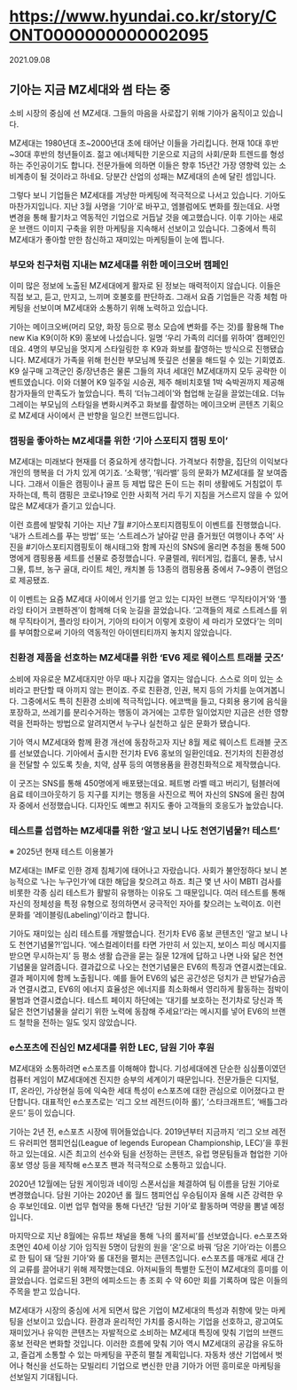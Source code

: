 # https://www.hyundai.co.kr/story/CONT0000000000002095

2021.09.08

## 기아는 지금 MZ세대와 썸 타는 중

소비 시장의 중심에 선 MZ세대. 그들의 마음을 사로잡기 위해 기아가 움직이고 있습니다.

MZ세대는 1980년대 초~2000년대 초에 태어난 이들을 가리킵니다. 현재 10대 후반~30대 후반의 청년들이죠. 젊고 에너제틱한 기운으로 지금의 사회/문화 트렌드를 형성하는 주인공이기도 합니다. 전문가들에 의하면 이들은 향후 15년간 가장 영향력 있는 소비계층이 될 것이라고 하네요. 당분간 산업의 성패는 MZ세대의 손에 달린 셈입니다.

그렇다 보니 기업들은 MZ세대를 겨냥한 마케팅에 적극적으로 나서고 있습니다. 기아도 마찬가지입니다. 지난 3월 사명을 ‘기아’로 바꾸고, 엠블럼에도 변화를 줬는데요. 사명 변경을 통해 활기차고 역동적인 기업으로 거듭날 것을 예고했습니다. 이후 기아는 새로운 브랜드 이미지 구축을 위한 마케팅을 지속해서 선보이고 있습니다. 그중에서 특히 MZ세대가 좋아할 만한 참신하고 재미있는 마케팅들이 눈에 띕니다.

### 부모와 친구처럼 지내는 MZ세대를 위한 메이크오버 캠페인

이미 많은 정보에 노출된 MZ세대에게 활자로 된 정보는 매력적이지 않습니다. 이들은 직접 보고, 듣고, 만지고, 느끼며 호불호를 판단하죠. 그래서 요즘 기업들은 각종 체험 마케팅을 선보이며 MZ세대와 소통하기 위해 노력하고 있습니다.

기아는 메이크오버(머리 모양, 화장 등으로 평소 모습에 변화를 주는 것)를 활용해 The new Kia K9(이하 K9) 홍보에 나섰습니다. 일명 ‘우리 가족의 리더를 위하여’ 캠페인인데요. 4명의 부모님을 멋지게 스타일링한 후 K9과 화보를 촬영하는 방식으로 진행됐습니다. MZ세대가 가족을 위해 헌신한 부모님께 뜻깊은 선물을 해드릴 수 있는 기회였죠. K9 실구매 고객군인 중/장년층은 물론 그들의 자녀 세대인 MZ세대까지 모두 공략한 이벤트였습니다. 이와 더불어 K9 일주일 시승권, 제주 해비치호텔 1박 숙박권까지 제공해 참가자들의 만족도가 높았습니다. 특히 ‘더뉴그레이’와 협업해 눈길을 끌었는데요. 더뉴그레이는 부모님의 스타일을 변화시켜주고 화보를 촬영하는 메이크오버 콘텐츠 기획으로 MZ세대 사이에서 큰 반향을 일으킨 브랜드입니다.

### 캠핑을 좋아하는 MZ세대를 위한 ‘기아 스포티지 캠핑 토이’

MZ세대는 미래보다 현재를 더 중요하게 생각합니다. 가격보다 취향을, 집단의 이익보다 개인의 행복을 더 가치 있게 여기죠. ‘소확행’, ‘워라밸’ 등의 문화가 MZ세대를 잘 보여줍니다. 그래서 이들은 캠핑이나 골프 등 제법 많은 돈이 드는 취미 생활에도 거침없이 투자하는데, 특히 캠핑은 코로나19로 인한 사회적 거리 두기 지침을 거스르지 않을 수 있어 많은 MZ세대가 즐기고 있습니다.

이런 흐름에 발맞춰 기아는 지난 7월 #기아스포티지캠핑토이 이벤트를 진행했습니다. ‘내가 스트레스를 푸는 방법’ 또는 ‘스트레스가 날아갈 만큼 즐거웠던 여행이나 추억’ 사진을 #기아스포티지캠핑토이 해시태그와 함께 자신의 SNS에 올리면 추첨을 통해 500명에게 캠핑용품 세트를 선물로 증정했습니다. 우쿨렐레, 워터게임, 컵홀더, 물총, 낚시 그물, 튜브, 농구 골대, 라이트 체인, 캐치볼 등 13종의 캠핑용품 중에서 7~9종이 랜덤으로 제공됐죠.

이 이벤트는 요즘 MZ세대 사이에서 인기를 얻고 있는 디자인 브랜드 ‘무직타이거’와 ‘플라잉 타이거 코펜하겐’이 함께해 더욱 눈길을 끌었습니다. ‘고객들의 제로 스트레스를 위해 무직타이거, 플라잉 타이거, 기아의 타이거 이렇게 호랑이 세 마리가 모였다’는 의미를 부여함으로써 기아의 역동적인 아이덴티티까지 놓치지 않았습니다.

### 친환경 제품을 선호하는 MZ세대를 위한 ‘EV6 제로 웨이스트 트래블 굿즈’

소비에 자유로운 MZ세대지만 아무 때나 지갑을 열지는 않습니다. 스스로 의미 있는 소비라고 판단할 때 아끼지 않는 편이죠. 주로 친환경, 인권, 복지 등의 가치를 눈여겨봅니다. 그중에서도 특히 친환경 소비에 적극적입니다. 에코백을 들고, 다회용 용기에 음식을 포장하고, 쓰레기를 분리수거하는 행동이 과거에는 고루한 일이었지만 지금은 선한 영향력을 전파하는 방법으로 알려지면서 누구나 실천하고 싶은 문화가 됐습니다.

기아 역시 MZ세대와 함께 환경 개선에 동참하고자 지난 8월 제로 웨이스트 트래블 굿즈를 선보였습니다. 기아에서 출시한 전기차 EV6 홍보의 일환인데요. 전기차의 친환경성을 전달할 수 있도록 칫솔, 치약, 샴푸 등의 여행용품을 환경친화적으로 제작했습니다.

이 굿즈는 SNS를 통해 450명에게 배포됐는데요. 페트병 라벨 떼고 버리기, 텀블러에 음료 테이크아웃하기 등 지구를 지키는 행동을 사진으로 찍어 자신의 SNS에 올린 참여자 중에서 선정했습니다. 디자인도 예쁘고 취지도 좋아 고객들의 호응도가 높았습니다.

### 테스트를 섭렵하는 MZ세대를 위한 ‘알고 보니 나도 천연기념물?! 테스트’

※ 2025년 현재 테스트 이용불가

MZ세대는 IMF로 인한 경제 침체기에 태어나고 자랐습니다. 사회가 불안정하다 보니 본능적으로 ‘나는 누구인가’에 대한 해답을 찾으려고 하죠. 최근 몇 년 사이 MBTI 검사를 비롯한 각종 심리 테스트가 활발히 유행하는 이유도 그 때문입니다. 여러 테스트를 통해 자신의 정체성을 특정 유형으로 정의하면서 궁극적인 자아를 찾으려는 노력이죠. 이런 문화를 ‘레이블링(Labeling)’이라고 합니다.

기아도 재미있는 심리 테스트를 개발했습니다. 전기차 EV6 홍보 콘텐츠인 ‘알고 보니 나도 천연기념물?!’입니다. ‘에스컬레이터를 타면 가만히 서 있는지, 보이스 피싱 메시지를 받으면 무시하는지’ 등 평소 생활 습관을 묻는 질문 12개에 답하고 나면 나와 닮은 천연기념물을 알려줍니다. 결과값으로 나오는 천연기념물은 EV6의 특징과 연결시켰는데요. 결과 페이지에 함께 노출됩니다. 예를 들어 EV6의 넓은 공간성은 덩치가 큰 반달가슴곰과 연결시켰고, EV6의 에너지 효율성은 에너지를 최소화해서 영리하게 활동하는 점박이 물범과 연결시켰습니다. 테스트 페이지 하단에는 ‘대기를 보호하는 전기차로 당신과 똑 닮은 천연기념물을 살리기 위한 노력에 동참해 주세요!’라는 메시지를 넣어 EV6의 브랜드 철학을 전하는 일도 잊지 않았습니다.

### e스포츠에 진심인 MZ세대를 위한 LEC, 담원 기아 후원

MZ세대와 소통하려면 e스포츠를 이해해야 합니다. 기성세대에겐 단순한 심심풀이였던 컴퓨터 게임이 MZ세대에겐 진지한 승부의 세계이기 때문입니다. 전문가들은 디지털, IT, 온라인, 가상현실 등에 익숙한 세대 특성이 e스포츠에 대한 관심으로 이어졌다고 판단합니다. 대표적인 e스포츠로는 ‘리그 오브 레전드(이하 롤)’, ‘스타크래프트’, ‘배틀그라운드’ 등이 있습니다.

기아는 2년 전, e스포츠 시장에 뛰어들었습니다. 2019년부터 지금까지 ‘리그 오브 레전드 유러피언 챔피언십(League of legends European Championship, LEC)’을 후원하고 있는데요. 시즌 최고의 선수와 팀을 선정하는 콘텐츠, 유럽 명문팀들과 협업한 기아 홍보 영상 등을 제작해 e스포츠 팬과 적극적으로 소통하고 있습니다.

2020년 12월에는 담원 게이밍과 네이밍 스폰서십을 체결하여 팀 이름을 담원 기아로 변경했습니다. 담원 기아는 2020년 롤 월드 챔피언십 우승팀이자 올해 시즌 강력한 우승 후보인데요. 이번 업무 협약을 통해 다년간 ‘담원 기아’로 활동하며 역량을 뽐낼 예정입니다.

마지막으로 지난 8월에는 유튜브 채널을 통해 ‘나의 롤저씨’를 선보였습니다. e스포츠와 초면인 40세 이상 기아 임직원 5명이 담원의 원을 ‘온’으로 바꿔 ‘담온 기아’라는 이름으로 한 팀이 돼 ‘담원 기아’와 롤 대전을 펼치는 콘텐츠입니다. e스포츠를 매개로 세대 간의 교류를 끌어내기 위해 제작했는데요. 아저씨들의 특별한 도전이 MZ세대의 흥미를 이끌었습니다. 업로드된 3편의 에피소드는 총 조회 수 약 60만 회를 기록하며 많은 이들의 주목을 받고 있습니다.

MZ세대가 시장의 중심에 서게 되면서 많은 기업이 MZ세대의 특성과 취향에 맞는 마케팅을 선보이고 있습니다. 환경과 윤리적인 가치를 중시하는 기업을 선호하고, 광고여도 재미있거나 유익한 콘텐츠는 자발적으로 소비하는 MZ세대 특징에 맞춰 기업의 브랜드 홍보 전략은 변화할 것입니다. 이러한 흐름에 맞춰 기아 역시 MZ세대의 공감을 유도하고, 즐겁게 소통할 수 있는 마케팅을 꾸준히 펼칠 계획입니다. 자동차 생산 기업에서 벗어나 혁신을 선도하는 모빌리티 기업으로 변신한 만큼 기아가 어떤 흥미로운 마케팅을 선보일지 기대됩니다.